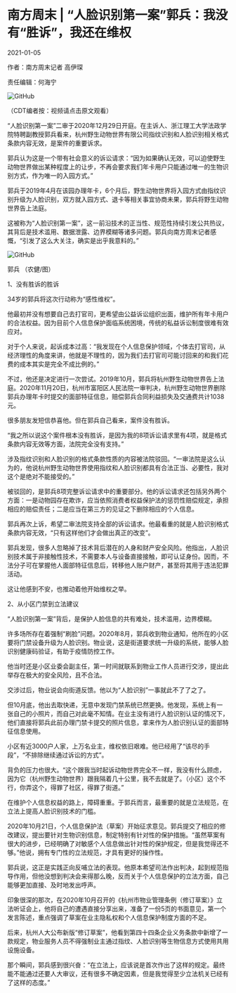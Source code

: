 # 南方周末 | “人脸识别第一案”郭兵：我没有“胜诉”，我还在维权

2021-01-05

作者：南方周末记者 高伊琛

责任编辑：何海宁

![GitHub](https://chinadigitaltimes.net/chinese/files/2021/01/人脸识别.png)

（CDT编者按：视频请点击原文观看）

“人脸识别第一案”二审于2020年12月29日开庭。在主诉人、浙江理工大学法政学院特聘副教授郭兵看来，杭州野生动物世界有限公司指纹识别和人脸识别相关格式条款内容无效，是案件的重要诉求。

郭兵认为这是一个带有社会意义的诉讼请求：“因为如果确认无效，可以迫使野生动物世界做出某种程度上的让步，不再会要求我们年卡用户只能通过唯一的生物识别方式，作为唯一的入园方式。”

郭兵于2019年4月在该园办理年卡，6个月后，野生动物世界将入园方式由指纹识别升级为人脸识别，双方就入园方式、退卡等相关事宜协商未果，郭兵将野生动物世界告上法庭。

这被称为“人脸识别第一案”，这一前沿技术的正当性、规范性持续引发公共热议，其背后是技术滥用、数据泄露、边界模糊等诸多问题。郭兵向南方周末记者感慨，“引发了这么大关注，确实是出乎我意料的。”

![GitHub](https://chinadigitaltimes.net/chinese/files/2021/01/post-661159-5ff4e23dc73b7.)

郭兵 （农健/图）

1、没有胜诉的胜诉

34岁的郭兵将这次行动称为“感性维权”。

他最初并没有想要自己去打官司，更希望由公益诉讼组织出面，维护所有年卡用户的合法权益。因为目前个人信息保护面临系统困境，传统的私益诉讼制度很难有效应对。

对于个人来说，起诉成本过高：“我发现在个人信息保护领域，个体去打官司，从经济理性的角度来讲，他就是不理性的，因为我们去打官司可能讨回来的和我们花费的成本其实是完全不成比例的。”

不过，他还是决定进行一次尝试。2019年10月，郭兵将杭州野生动物世界告上法庭。2020年11月20日，杭州市富阳区人民法院一审判决，杭州野生动物世界删除郭兵办理年卡时提交的面部特征信息，赔偿郭兵合同利益损失及交通费共计1038元。

很多朋友发短信恭喜他。但在郭兵自己看来，案件没有胜诉。

“我之所以说这个案件根本没有胜诉，是因为我的8项诉讼请求里有4项，就是格式条款内容无效等方面，法院完全没有支持。”

涉及指纹识别和人脸识别的格式条款性质的内容被法院驳回。“一审法院是这么认为的，他说杭州野生动物世界使用指纹和人脸识别都具有合法正当、必要性，我对这个是绝对不能接受的。”

被驳回的，是郭兵8项完整诉讼请求中的重要部分。他的诉讼请求还包括另外两个方面：一是动物园存在欺诈，应当依照消费者权益保护法的惩罚性赔偿规定，承担相应的赔偿责任；二是应当在第三方的见证之下删除相应的个人信息。

郭兵再次上诉，希望二审法院支持全部的诉讼请求。他最看重的就是人脸识别格式条款内容无效，“只有这样他们才会做出真正的改变”。

郭兵发现，很多人忽略掉了技术背后潜在的人身和财产安全风险。他指出，人脸识别技术属于非接触性技术，不需要本人与设备直接接触，即可认证身份。因而，不法分子可在掌握他人面部特征信息后，转移他人账户财产，甚至将其用于违法犯罪活动。

这让他感到不安，也推动着他开始维权之举。

2、从小区门禁到立法建议

“人脸识别第一案”背后，是保护人脸信息的共有难处，技术滥用，边界模糊。

许多场所存在着强制“刷脸”问题。2020年8月，郭兵收到物业通知，他所在的小区要将门禁设备升级为人脸识别。物业说，这是街道要求统一升级的系统，能够人脸识别健康码验证，有助于疫情防控工作。

他当时还是小区业委会副主任，第一时间就联系到物业工作人员进行交涉，提出此举存在极大的安全风险，且不合法。

交涉过后，物业说会向街道反馈。他以为“人脸识别”一事就此不了了之了。

但10月底，他出去取快递，无意中发现门禁系统已然更换。他发现，系统上有一张自己的小照片，而自己对此毫不知情。在业主没有进行人脸识别认证的情况下，他们直接将郭兵此前办理门禁卡提交的照片信息，拿来作为人脸识别认证的面部特征信息使用。

小区有近3000户人家，上万名业主，维权依旧艰难。他已经用了“该尽的手段”，“不排除继续通过诉讼的方式”。

背负的压力也很大。“这个跟我当时起诉动物世界完全不一样，我没有什么顾虑，因为它（杭州野生动物世界）跟我隔着几十公里，我不去就是了。（小区）这个不行，你弄这个，得罪了社区，得罪了街道。”

在维护个人信息权益的路上，障碍重重。于郭兵而言，最重要的就是立法规范，在立法上提高人脸识别技术的门槛。

2020年10月21日，个人信息保护法（草案）开始征求意见。郭兵提交了相应的修改建议，提出要针对生物识别信息，制定特别有针对性的保护措施。“虽然草案有很大的进步，已经明确了对敏感个人信息做出针对性的保护规定，但是我觉得还不够。”他说，拥有专门性的立法规范，才具有更好的操作性。

郭兵说，这正是实践正向反哺立法的表现。他原本希望司法作出判决，起到规范指导作用，但他没想到判决会来得那么晚，反而关于个人信息保护的立法方面，自己能够更加直接、及时地发出呼声。

印象很深的那次，在2020年10月召开的《杭州市物业管理条例（修订草案）》立法听证会上，他将自己的遭遇直接分享出来，准备了一份5页的书面意见，第一个发言陈述，重点强调了草案在业主隐私权和个人信息保护制度方面的不足。

后来，杭州人大公布新版“修订草案”，他看到第四十四条企业义务条款中新增了一款规定，物业服务人员不得强制业主通过指纹、人脸识别等生物信息方式使用共用设施设备。

那个瞬间，郭兵感到很兴奋：“在立法上，应该说是首次作出了这样的规定。最终能不能通过还要人大审议，还有很多不确定因素，但是我觉得至少立法机关已经有了这样的态度。”


